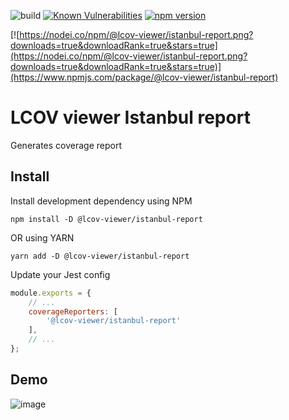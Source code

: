 ![build](https://github.com/eugenezinovyev/lcov-viewer/actions/workflows/main.yml/badge.svg)
[![Known Vulnerabilities](https://snyk.io/test/github/eugenezinovyev/lcov-viewer/badge.svg?targetFile=packages%2Fistanbul-report%2Fpackage.json)](https://snyk.io/test/github/eugenezinovyev/lcov-viewer?targetFile=packages%2Fistanbul-report%2Fpackage.json)
[![npm version](https://badge.fury.io/js/@lcov-viewer%2Fistanbul-report.svg)](https://badge.fury.io/js/@lcov-viewer/istanbul-report)

[![https://nodei.co/npm/@lcov-viewer/istanbul-report.png?downloads=true&downloadRank=true&stars=true](https://nodei.co/npm/@lcov-viewer/istanbul-report.png?downloads=true&downloadRank=true&stars=true)](https://www.npmjs.com/package/@lcov-viewer/istanbul-report)
# LCOV viewer Istanbul report

Generates coverage report 

## Install

Install development dependency using NPM
```
npm install -D @lcov-viewer/istanbul-report
```
OR using YARN
```
yarn add -D @lcov-viewer/istanbul-report
```
Update your Jest config
```js
module.exports = {
    // ...
    coverageReporters: [
        '@lcov-viewer/istanbul-report'
    ],
    // ...
};
```

## Demo
![image](https://user-images.githubusercontent.com/1678896/138568915-ed3d5afb-c1a8-4a9a-a986-2d23a0ae447f.png)
